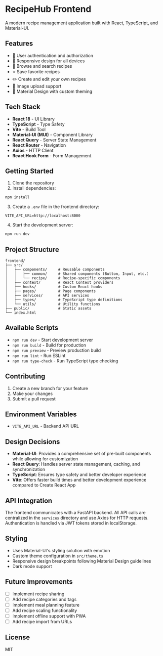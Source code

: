 # RecipeHub Frontend

A modern recipe management application built with React, TypeScript, and Material-UI.

## Features

- 🔐 User authentication and authorization
- 📱 Responsive design for all devices
- 📖 Browse and search recipes
- ⭐ Save favorite recipes
- ✏️ Create and edit your own recipes
- 📸 Image upload support
- 🎨 Material Design with custom theming

## Tech Stack

- **React 18** - UI Library
- **TypeScript** - Type Safety
- **Vite** - Build Tool
- **Material-UI (MUI)** - Component Library
- **React Query** - Server State Management
- **React Router** - Navigation
- **Axios** - HTTP Client
- **React Hook Form** - Form Management

## Getting Started

1. Clone the repository
2. Install dependencies:
```bash
npm install
```
3. Create a `.env` file in the frontend directory:
```env
VITE_API_URL=http://localhost:8000
```
4. Start the development server:
```bash
npm run dev
```

## Project Structure

```
frontend/
├── src/
│   ├── components/     # Reusable components
│   │   ├── common/     # Shared components (Button, Input, etc.)
│   │   └── recipe/     # Recipe-specific components
│   ├── context/        # React Context providers
│   ├── hooks/          # Custom React hooks
│   ├── pages/          # Page components
│   ├── services/       # API services
│   ├── types/          # TypeScript type definitions
│   └── utils/          # Utility functions
├── public/             # Static assets
└── index.html         
```

## Available Scripts

- `npm run dev` - Start development server
- `npm run build` - Build for production
- `npm run preview` - Preview production build
- `npm run lint` - Run ESLint
- `npm run type-check` - Run TypeScript type checking

## Contributing

1. Create a new branch for your feature
2. Make your changes
3. Submit a pull request

## Environment Variables

- `VITE_API_URL` - Backend API URL

## Design Decisions

- **Material-UI**: Provides a comprehensive set of pre-built components while allowing for customization
- **React Query**: Handles server state management, caching, and synchronization
- **TypeScript**: Ensures type safety and better developer experience
- **Vite**: Offers faster build times and better development experience compared to Create React App

## API Integration

The frontend communicates with a FastAPI backend. All API calls are centralized in the `services` directory and use Axios for HTTP requests. Authentication is handled via JWT tokens stored in localStorage.

## Styling

- Uses Material-UI's styling solution with emotion
- Custom theme configuration in `src/theme.ts`
- Responsive design breakpoints following Material Design guidelines
- Dark mode support

## Future Improvements

- [ ] Implement recipe sharing
- [ ] Add recipe categories and tags
- [ ] Implement meal planning feature
- [ ] Add recipe scaling functionality
- [ ] Implement offline support with PWA
- [ ] Add recipe import from URLs

## License

MIT
